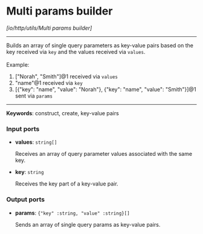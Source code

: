 # Multi params builder

_[io/http/utils/Multi params builder]_

---

Builds an array of single query parameters as key-value pairs based on the key received via `key` and the values received via `values`.<br>
<br>
Example:<br>
1. ["Norah", "Smith"]@1 received via `values`<br>
2. "name"@1 received via `key`<br>
3. [{"key": "name", "value": "Norah"}, {"key": "name", "value": "Smith"}]@1 sent via `params`<br>

---

__Keywords__: construct, create, key-value pairs

### Input ports

* __values__: ` string[] `

    Receives an array of query parameter values associated with the same key.<br>


* __key__: ` string `

    Receives the key part of a key-value pair.<br>

### Output ports

* __params__: ` {"key" :string, "value" :string}[] `

    Sends an array of single query params as key-value pairs.<br>

